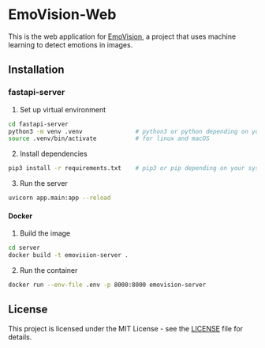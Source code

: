 # EmoVision-Web

This is the web application for [EmoVision](https://github.com/adistrim/emovision), a project that uses machine learning to detect emotions in images.

## Installation

### fastapi-server

1. Set up virtual environment
```bash
cd fastapi-server
python3 -m venv .venv               # python3 or python depending on your system config
source .venv/bin/activate           # for linux and macOS
```
2. Install dependencies
```bash
pip3 install -r requirements.txt    # pip3 or pip depending on your system config
```
3. Run the server
```bash
uvicorn app.main:app --reload
```

#### Docker
1. Build the image
```bash
cd server
docker build -t emovision-server .
```
2. Run the container
```bash
docker run --env-file .env -p 8000:8000 emovision-server
```

## License
This project is licensed under the MIT License - see the [LICENSE](LICENSE) file for details.
